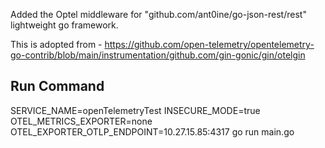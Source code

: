 Added the Optel middleware for  "github.com/ant0ine/go-json-rest/rest"  lightweight go framework.

This is adopted from - https://github.com/open-telemetry/opentelemetry-go-contrib/blob/main/instrumentation/github.com/gin-gonic/gin/otelgin


## Run Command
SERVICE_NAME=openTelemetryTest INSECURE_MODE=true OTEL_METRICS_EXPORTER=none OTEL_EXPORTER_OTLP_ENDPOINT=10.27.15.85:4317 go run main.go
